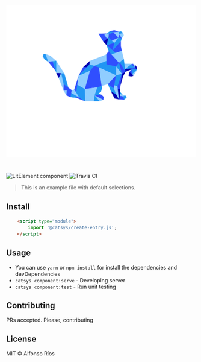 ![create-entry screenshot](create-entry.svg)
# <create-entry>

![LitElement component](https://img.shields.io/badge/litElement-component-blue.svg)
![Travis CI](https://travis-ci.org/github_username/create-entry.svg?branch=master)

> This is an example file with default selections.

## Install

```html
    <script type="module">
        import '@catsys/create-entry.js';
    </script>
```

## Usage

- You can use `yarn` or `npm install` for install the dependencies and devDependencies
- `catsys component:serve` - Developing server
- `catsys component:test` - Run unit testing

## Contributing

PRs accepted. Please, contributing

## License

MIT © Alfonso Ríos
